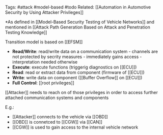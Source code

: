 Tags: #attack #model-based #todo
Related: [[Automation in Automotive Security by Using Attacker Privileges]]

*As defined in [[Model-Based Security Testing of Vehicle Networks]]
and mentioned in [[Attack Path Generation Based on Attack and Penetration Testing Knowledge]]

Transition model is based on [[EFSM]]

- **Read/Write**: read/write data on a communication system
		- channels are not protected by secrity measures
			- immediately gains access
		- interpretation needed otherwise
- **Execute**: execute functions (triggerig diagnostics on [[ECU]])
- **Read**: read or extract data from component (firmware of [[ECU]])
- **Write**: write data on component ([[Buffer Overflow]] on [[ECU]])
- **Full Control**: [[root privileges]]

[[Attacker]] needs to reach on of those privileges in order to access further attached communication systems and components

E.g.:

- [[Attacker]] connects to the vehicle via [[OBD]]
- [[OBD]] is connetced to [[CGW]] via [[CAN]]
- [[CGW]] is used to gain access to the internal vehicle network
